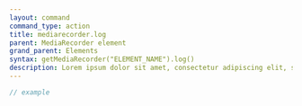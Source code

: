 ```yaml
---
layout: command
command_type: action
title: mediarecorder.log
parent: MediaRecorder element
grand_parent: Elements
syntax: getMediaRecorder("ELEMENT_NAME").log()
description: Lorem ipsum dolor sit amet, consectetur adipiscing elit, sed do eiusmod tempor incididunt ut labore et dolore magna aliqua. Ut enim ad minim veniam, quis nostrud exercitation ullamco laboris nisi ut aliquip ex ea commodo consequat.
---
```


```javascript
// example
```